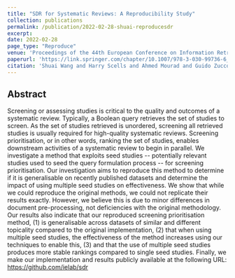 ```yaml
---
title: "SDR for Systematic Reviews: A Reproducibility Study"
collection: publications
permalink: /publication/2022-02-28-shuai-reproducesdr
excerpt: 
date: 2022-02-28
page_type: "Reproduce"
venue: 'Proceedings of the 44th European Conference on Information Retrieval (ECIR 2022)'
paperurl: 'https://link.springer.com/chapter/10.1007/978-3-030-99736-6_46'
citation: 'Shuai Wang and Harry Scells and Ahmed Mourad and Guido Zuccon. 2022. SDR for Systematic Reviews: A Reproducibility Study. In Proceedings of the 44th European Conference on Information Retrieval (ECIR 2022).'
---
```

## Abstract
Screening or assessing studies is critical to the quality and outcomes of a systematic review. Typically, a Boolean query retrieves the set of studies to screen. As the set of studies retrieved is unordered, screening all retrieved studies is usually required for high-quality systematic reviews. Screening prioritisation, or in other words, ranking the set of studies, enables downstream activities of a systematic review to begin in parallel. We investigate a method that exploits seed studies -- potentially relevant studies used to seed the query formulation process -- for screening prioritisation. Our investigation aims to reproduce this method to determine if it is generalisable on recently published datasets and determine the impact of using multiple seed studies on effectiveness. We show that while we could reproduce the original methods, we could not replicate their results exactly. However, we believe this is due to minor differences in document pre-processing, not deficiencies with the original methodology. Our results also indicate that our reproduced screening prioritisation method, (1) is generalisable across datasets of similar and different topicality compared to the original implementation, (2) that when using multiple seed studies, the effectiveness of the method increases using our techniques to enable this, (3) and that the use of multiple seed studies produces more stable rankings compared to single seed studies. Finally, we make our implementation and results publicly available at the following URL: https://github.com/ielab/sdr

